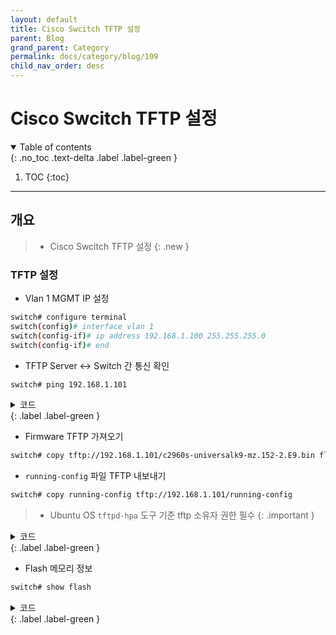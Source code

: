 ```yaml
---
layout: default
title: Cisco Swcitch TFTP 설정
parent: Blog
grand_parent: Category
permalink: docs/category/blog/109
child_nav_order: desc
---
```


# Cisco Swcitch TFTP 설정
<details open markdown="block">
  <summary>
    Table of contents
  </summary>
  {: .no_toc .text-delta .label .label-green }
  
1. TOC
{:toc}

</details>

---

## 개요

> - Cisco Swcitch TFTP 설정
{: .new }

### TFTP 설정

- Vlan 1 MGMT IP 설정

```bash
switch# configure terminal
switch(config)# interface vlan 1
switch(config-if)# ip address 192.168.1.100 255.255.255.0
switch(config-if)# end
```

- TFTP Server ↔ Switch 간 통신 확인

```bash
switch# ping 192.168.1.101
```

<details markdown="block">
  <summary>
    코드
  </summary>
  {: .text-delta }
  
```bash

Type escape sequence to abort.
Sending 5, 100-byte ICMP Echos to 192.168.1.101, timeout is 2 seconds:
!!!!!
Success rate is 100 percent (5/5), round-trip min/avg/max = 1/2/8 ms
```

</details>
{: .label .label-green }

- Firmware TFTP 가져오기

```bash
switch# copy tftp://192.168.1.101/c2960s-universalk9-mz.152-2.E9.bin flash:
```

- `running-config` 파일 TFTP 내보내기

```bash
switch# copy running-config tftp://192.168.1.101/running-config
```

> - Ubuntu OS `tftpd-hpa` 도구 기준 tftp 소유자 권한 필수
{: .important }

<details markdown="block">
  <summary>
    코드
  </summary>
  {: .text-delta }

```bash
ll /srv
total 12
drwsr-xr-x  3 root root 4096 2023-11-14 10:41 ./
drwxr-xr-x 17 root root 4096 2023-04-21 16:56 ../
drwsr-xr-x  2 tftp tftp 4096 2023-11-14 11:20 tftp/

tree -d /srv
/srv
└── tftp

1 directory
```

</details>
{: .label .label-green }

- Flash 메모리 정보

```bash
switch# show flash
```

<details markdown="block">
  <summary>
    코드
  </summary>
  {: .text-delta }
  
```bash

Directory of flash:/

    2  -rwx        1156   Mar 1 1993 09:11:31 +09:00  vlan.dat.renamed
    3  -rwx        3576   Jan 2 2006 09:09:55 +09:00  private-config.text
    4  -rwx        2447   Mar 1 1993 09:08:02 +09:00  config.text.renamed
    5  -rwx         856   Jan 2 2006 09:00:42 +09:00  vlan.dat
    6  -rwx           5   Mar 1 1993 09:08:02 +09:00  private-config.text.renamed
    8  drwx         512   Mar 1 1993 09:14:27 +09:00  c2960s-universalk9-mz.122-55.SE7
   12  -rwx        2072   Jan 2 2006 09:10:33 +09:00  multiple-fs
   10  -rwx    16800768   Nov 4 2023 05:16:35 +09:00  c2960s-universalk9-mz.152-2.E9.bin
   11  -rwx        7720   Jan 2 2006 09:09:55 +09:00  config.text

57931776 bytes total (29901312 bytes free)
```

</details>
{: .label .label-green }
